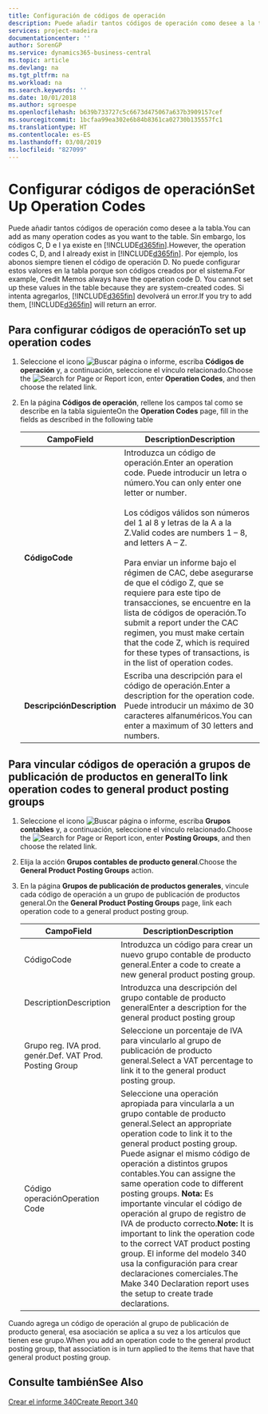 ```yaml
---
title: Configuración de códigos de operación
description: Puede añadir tantos códigos de operación como desee a la tabla. Sin embargo, los códigos C, D e I ya existe en Business Central.
services: project-madeira
documentationcenter: ''
author: SorenGP
ms.service: dynamics365-business-central
ms.topic: article
ms.devlang: na
ms.tgt_pltfrm: na
ms.workload: na
ms.search.keywords: ''
ms.date: 10/01/2018
ms.author: sgroespe
ms.openlocfilehash: b639b733727c5c6673d475067a637b3909157cef
ms.sourcegitcommit: 1bcfaa99ea302e6b84b8361ca02730b135557fc1
ms.translationtype: HT
ms.contentlocale: es-ES
ms.lasthandoff: 03/08/2019
ms.locfileid: "827099"
---
```

# <a name="set-up-operation-codes"></a><span data-ttu-id="e43b0-104">Configurar códigos de operación</span><span class="sxs-lookup"><span data-stu-id="e43b0-104">Set Up Operation Codes</span></span>
<span data-ttu-id="e43b0-105">Puede añadir tantos códigos de operación como desee a la tabla.</span><span class="sxs-lookup"><span data-stu-id="e43b0-105">You can add as many operation codes as you want to the table.</span></span> <span data-ttu-id="e43b0-106">Sin embargo, los códigos C, D e I ya existe en [!INCLUDE[d365fin](../../includes/d365fin_md.md)].</span><span class="sxs-lookup"><span data-stu-id="e43b0-106">However, the operation codes C, D, and I already exist in [!INCLUDE[d365fin](../../includes/d365fin_md.md)].</span></span> <span data-ttu-id="e43b0-107">Por ejemplo, los abonos siempre tienen el código de operación D. No puede configurar estos valores en la tabla porque son códigos creados por el sistema.</span><span class="sxs-lookup"><span data-stu-id="e43b0-107">For example, Credit Memos always have the operation code D. You cannot set up these values in the table because they are system-created codes.</span></span> <span data-ttu-id="e43b0-108">Si intenta agregarlos, [!INCLUDE[d365fin](../../includes/d365fin_md.md)] devolverá un error.</span><span class="sxs-lookup"><span data-stu-id="e43b0-108">If you try to add them, [!INCLUDE[d365fin](../../includes/d365fin_md.md)] will return an error.</span></span>  

## <a name="to-set-up-operation-codes"></a><span data-ttu-id="e43b0-109">Para configurar códigos de operación</span><span class="sxs-lookup"><span data-stu-id="e43b0-109">To set up operation codes</span></span>  

1.  <span data-ttu-id="e43b0-110">Seleccione el icono ![Buscar página o informe](../../media/ui-search/search_small.png "icono Buscar página o informe"), escriba **Códigos de operación** y, a continuación, seleccione el vínculo relacionado.</span><span class="sxs-lookup"><span data-stu-id="e43b0-110">Choose the ![Search for Page or Report](../../media/ui-search/search_small.png "Search for Page or Report icon") icon, enter **Operation Codes**, and then choose the related link.</span></span>  
2.  <span data-ttu-id="e43b0-111">En la página **Códigos de operación**, rellene los campos tal como se describe en la tabla siguiente</span><span class="sxs-lookup"><span data-stu-id="e43b0-111">On the **Operation Codes** page, fill in the fields as described in the following table</span></span>  

    |<span data-ttu-id="e43b0-112">Campo</span><span class="sxs-lookup"><span data-stu-id="e43b0-112">Field</span></span>|<span data-ttu-id="e43b0-113">Description</span><span class="sxs-lookup"><span data-stu-id="e43b0-113">Description</span></span>|  
    |---------------------------------|---------------------------------------|  
    |<span data-ttu-id="e43b0-114">**Código**</span><span class="sxs-lookup"><span data-stu-id="e43b0-114">**Code**</span></span>|<span data-ttu-id="e43b0-115">Introduzca un código de operación.</span><span class="sxs-lookup"><span data-stu-id="e43b0-115">Enter an operation code.</span></span> <span data-ttu-id="e43b0-116">Puede introducir un letra o número.</span><span class="sxs-lookup"><span data-stu-id="e43b0-116">You can only enter one letter or number.</span></span><br /><br /> <span data-ttu-id="e43b0-117">Los códigos válidos son números del 1 al 8 y letras de la A a la Z.</span><span class="sxs-lookup"><span data-stu-id="e43b0-117">Valid codes are numbers 1 – 8, and letters A – Z.</span></span><br /><br /> <span data-ttu-id="e43b0-118">Para enviar un informe bajo el régimen de CAC, debe asegurarse de que el código Z, que se requiere para este tipo de transacciones, se encuentre en la lista de códigos de operación.</span><span class="sxs-lookup"><span data-stu-id="e43b0-118">To submit a report under the CAC regimen, you must make certain that the code Z, which is required for these types of transactions, is in the list of operation codes.</span></span>|  
    |<span data-ttu-id="e43b0-119">**Descripción**</span><span class="sxs-lookup"><span data-stu-id="e43b0-119">**Description**</span></span>|<span data-ttu-id="e43b0-120">Escriba una descripción para el código de operación.</span><span class="sxs-lookup"><span data-stu-id="e43b0-120">Enter a description for the operation code.</span></span> <span data-ttu-id="e43b0-121">Puede introducir un máximo de 30 caracteres alfanuméricos.</span><span class="sxs-lookup"><span data-stu-id="e43b0-121">You can enter a maximum of 30 letters and numbers.</span></span>|  

## <a name="to-link-operation-codes-to-general-product-posting-groups"></a><span data-ttu-id="e43b0-122">Para vincular códigos de operación a grupos de publicación de productos en general</span><span class="sxs-lookup"><span data-stu-id="e43b0-122">To link operation codes to general product posting groups</span></span>  

1.  <span data-ttu-id="e43b0-123">Seleccione el icono ![Buscar página o informe](../../media/ui-search/search_small.png "icono Buscar página o informe"), escriba **Grupos contables** y, a continuación, seleccione el vínculo relacionado.</span><span class="sxs-lookup"><span data-stu-id="e43b0-123">Choose the ![Search for Page or Report](../../media/ui-search/search_small.png "Search for Page or Report icon") icon, enter **Posting Groups**, and then choose the related link.</span></span>  
2.  <span data-ttu-id="e43b0-124">Elija la acción **Grupos contables de producto general**.</span><span class="sxs-lookup"><span data-stu-id="e43b0-124">Choose the **General Product Posting Groups** action.</span></span>  
3.  <span data-ttu-id="e43b0-125">En la página **Grupos de publicación de productos generales**, vincule cada código de operación a un grupo de publicación de productos general.</span><span class="sxs-lookup"><span data-stu-id="e43b0-125">On the **General Product Posting Groups** page, link each operation code to a general product posting group.</span></span>  

    |<span data-ttu-id="e43b0-126">Campo</span><span class="sxs-lookup"><span data-stu-id="e43b0-126">Field</span></span>|<span data-ttu-id="e43b0-127">Description</span><span class="sxs-lookup"><span data-stu-id="e43b0-127">Description</span></span>|  
    |---------------------------------|---------------------------------------|  
    |<span data-ttu-id="e43b0-128">Código</span><span class="sxs-lookup"><span data-stu-id="e43b0-128">Code</span></span>|<span data-ttu-id="e43b0-129">Introduzca un código para crear un nuevo grupo contable de producto general.</span><span class="sxs-lookup"><span data-stu-id="e43b0-129">Enter a code to create a new general product posting group.</span></span>|  
    |<span data-ttu-id="e43b0-130">Description</span><span class="sxs-lookup"><span data-stu-id="e43b0-130">Description</span></span>|<span data-ttu-id="e43b0-131">Introduzca una descripción del grupo contable de producto general</span><span class="sxs-lookup"><span data-stu-id="e43b0-131">Enter a description for the general product posting group</span></span>|  
    |<span data-ttu-id="e43b0-132">Grupo reg. IVA prod. genér.</span><span class="sxs-lookup"><span data-stu-id="e43b0-132">Def. VAT Prod. Posting Group</span></span>|<span data-ttu-id="e43b0-133">Seleccione un porcentaje de IVA para vincularlo al grupo de publicación de producto general.</span><span class="sxs-lookup"><span data-stu-id="e43b0-133">Select a VAT percentage to link it to the general product posting group.</span></span>|  
    |<span data-ttu-id="e43b0-134">Código operación</span><span class="sxs-lookup"><span data-stu-id="e43b0-134">Operation Code</span></span>|<span data-ttu-id="e43b0-135">Seleccione una operación apropiada para vincularla a un grupo contable de producto general.</span><span class="sxs-lookup"><span data-stu-id="e43b0-135">Select an appropriate operation code to link it to the general product posting group.</span></span> <span data-ttu-id="e43b0-136">Puede asignar el mismo código de operación a distintos grupos contables.</span><span class="sxs-lookup"><span data-stu-id="e43b0-136">You can assigne the same operation code to different posting groups.</span></span> <span data-ttu-id="e43b0-137">**Nota:** Es importante vincular el código de operación al grupo de registro de IVA de producto correcto.</span><span class="sxs-lookup"><span data-stu-id="e43b0-137">**Note:**  It is important to link the operation code to the correct VAT product posting group.</span></span> <span data-ttu-id="e43b0-138">El informe del modelo 340 usa la configuración para crear declaraciones comerciales.</span><span class="sxs-lookup"><span data-stu-id="e43b0-138">The Make 340 Declaration report uses the setup to create trade declarations.</span></span>|  

<span data-ttu-id="e43b0-139">Cuando agrega un código de operación al grupo de publicación de producto general, esa asociación se aplica a su vez a los artículos que tienen ese grupo.</span><span class="sxs-lookup"><span data-stu-id="e43b0-139">When you add an operation code to the general product posting group, that association is in turn applied to the items that have that general product posting group.</span></span>  

## <a name="see-also"></a><span data-ttu-id="e43b0-140">Consulte también</span><span class="sxs-lookup"><span data-stu-id="e43b0-140">See Also</span></span>  
 [<span data-ttu-id="e43b0-141">Crear el informe 340</span><span class="sxs-lookup"><span data-stu-id="e43b0-141">Create Report 340</span></span>](how-to-create-report-340.md)
